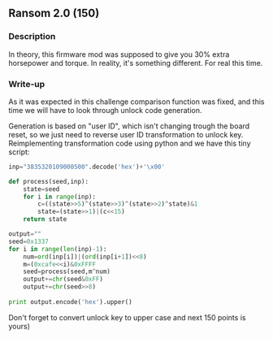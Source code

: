 ## Ransom 2.0 (150)

### Description

In theory, this firmware mod was supposed to give you 30% extra horsepower and torque. In reality, it's something different. For real this time.

### Write-up

As it was expected in this challenge comparison function was fixed, and this time we will have to look through unlock code generation.

Generation is based on "user ID", which isn't changing trough the board reset, so we just need to reverse user ID transformation to unlock key. Reimplementing transformation code using python and we have this tiny script:

```python
inp="3835320109000500".decode('hex')+'\x00'

def process(seed,inp):
    state=seed
    for i in range(inp):
        c=((state>>5)^(state>>3)^(state>>2)^state)&1
        state=(state>>1)|(c<<15)        
    return state

output=""
seed=0x1337
for i in range(len(inp)-1):
    num=ord(inp[i])|(ord(inp[i+1])<<8)
    m=(0xcafe<<i)&0xFFFF
    seed=process(seed,m^num)
    output+=chr(seed&0xFF)
    output+=chr(seed>>8)
    
print output.encode('hex').upper()
```

Don't forget to convert unlock key to upper case and next 150 points is yours)
